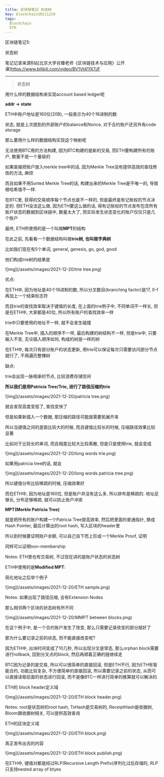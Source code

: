 ```yaml
---
title: 区块链笔记 状态树
key: blockchain20211220
tags:
  Blockchain
  ETH
---
```


区块链笔记5:

状态树

笔记记录来源B站[北京大学肖臻老师《区块链技术与应用》公开课]https://www.bilibili.com/video/BV1Vt411X7JF

<!--more-->

---

> 状态树

用什么样的数据结构来实现account based ledger呢

**addr -> state**

ETH中账户地址是160位(20B), 一般表示为40个16进制的数

状态, 就是上次提到的外部账户的balance和Nonce, 对于合约账户还另外有code storage

那么要用什么样的数据结构实现这个映射呢

无法使用BTC用的方法构建, 因为BTC构建的是新的交易, 而ETH要构建所有的账户, 数量不是一个量级的

如果直接把账户放入merkle tree中的话, 因为Merkle Tree没有提供高效的查找修改的方法, 麻烦

而且如果不用Sorted Merkle Tree的话, 构建出来的Merkle Tree是不唯一的, 导致根哈希值不一样. 

在BTC里, 获得的交易顺序每个节点也是不一样的, 但是最终是有记账权的节点决定的. 但ETH没法这么做, 因为ETH要这么做的话, 得有记账权的节点发布包含所有账户状态的数据到区块链中, 数量太大了, 而实际发生状态变化的账户仅仅只是几个账户

最终, ETH所使用的是一个叫做**MPT**的结构



在此之前, 先看看一个数据结构叫做**trie树, 也叫做字典树**

比如我们现在有5个单词, general, genesis, go, god, good

他们构成trie树的结果是

![img](/assets/images/2021-12-20/trie tree.png)

优点:

在ETH中, 因为地址是40个16进制的数, 所以分叉数目(branching factor)是17, 0-f再加上一个结束标志符

而且trie的查找效率取决于键值的长度, 在上面的trie例子中, 不同单词不一样长, 但是在ETH中, 大家都是40位, 所以所有账户的查找效率一样

trie中只要使用的地址不一样, 就不会发生碰撞

在Merkle Tree中, 插入的顺序不一样, 最后构建的树结构不一样, 但是trie中, 只要输入不变, 无论插入顺序如何, 构成的树是一样的树

在ETH中, 每次只有部分账户的状态更新, 用trie可以保证每次只需要访问部分节点就行了, 不用遍历整棵树

缺点:

trie会出现一脉相承的节点, 比较浪费存储空间



**所以我们是用Patricia Tree/Trie, 进行了路径压缩的trie**

![img](/assets/images/2021-12-20/patricia tree.png)

就会发现高度变低了, 查找变快了

但是如果新插入一个数据, 那压缩的路径可能就需要拓展开来

所以当键值之间的差距比较大的时候, 而且键值比较长的时候, 压缩路径效果比较显著

比如对于比较长的单词, 而且相差比较大比较离散, 但是只是使用trie, 就会变成

![img](/assets/images/2021-12-20/long words trie.png)

如果用patricia tree的话, 就会

![img](/assets/images/2021-12-20/long words patricia tree.png)

所以键值分布比较稀疏的时候, 压缩效果好

而在ETH中, 因为地址是160位, 但是账户并没有这么多, 所以排布是稀疏的. 地址足够长, 分布足够稀疏, 就可以防止账户冲突



**MPT(Merkle Patricia Tree)**

就是把所有的账户构建一个Patricia Tree提高效率, 然后把里面的普通指针, 换成Hash Pointer, 最后计算出的root hash, 写入区块的header里

所以到时候要证明账户余额, 可以自己自下而上形成一个Merkle Proof, 证明

同样可以证明non-membership

Notes: ETH里也有交易树, 不过现在讲的是账户状态的状态树



ETH中使用的是**Modified MPT**:

简化地址之后举个例子

![img](/assets/images/2021-12-20/ETH sample.png)

Notes: 如果出现了路径压缩, 会有Extension Nodes

那么相邻两个区块的状态树有所不同

![img](/assets/images/2021-12-20/MMPT between blocks.png)

在这个例子中, 是一个合约账户发生了改变, 那么只需要记录改变的部分就好了

那为什么要记录之前的状态, 而不能直接改变呢?

因为ETH中, 出块时间变成了10几秒, 所以出现分叉是常态, 那么orphan block需要进行rollback, 回到分叉点的block, 然后再顺着正确的链继续走

BTC因为记录的是交易, 所以可以很简单的直接回滚, 但是ETH不行, 因为ETH有智能合约, 功能比较复杂, 不方便简单的直接回滚, 所以需要记录之前的状态, 从而可以直接读取前面的状态进行回滚, 而不是像BTC一样进行简单的推算就可以解决的.

ETH的 block header定义域

![img](/assets/images/2021-12-20/ETH block header.png)

Notes: root是状态树的root hash, TxHash是交易树的, ReceiptHash是收据树, Bloom跟收据树相关, 可以提供高效查询

ETH的区块定义域

![img](/assets/images/2021-12-20/ETH block.png)

真正发布出去的内容

![img](/assets/images/2021-12-20/ETH block publish.png)



在ETH中, 键值对都是经过RLP(Recursive Length Prefix)序列化过后存储的, RLP只支持nested array of btyes